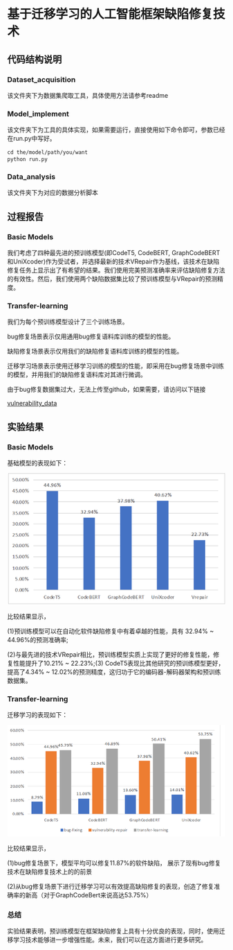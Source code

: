 # 基于迁移学习的人工智能框架缺陷修复技术

## 代码结构说明

### Dataset_acquisition

该文件夹下为数据集爬取工具，具体使用方法请参考readme

### Model_implement

该文件夹下为工具的具体实现，如果需要运行，直接使用如下命令即可，参数已经在run.py中写好。

```
cd the/model/path/you/want
python run.py
```

### Data_analysis

该文件夹下为对应的数据分析脚本

## 过程报告

### Basic Models

我们考虑了四种最先进的预训练模型(即CodeT5, CodeBERT, GraphCodeBERT和UniXcoder)作为受试者，并选择最新的技术VRepair作为基线，该技术在缺陷修复任务上显示出了有希望的结果。我们使用完美预测准确率来评估缺陷修复方法的有效性。然后，我们使用两个缺陷数据集比较了预训练模型与VRepair的预测精度。

### Transfer-learning

我们为每个预训练模型设计了三个训练场景。

bug修复场景表示仅用通用bug修复语料库训练的模型的性能。

缺陷修复场景表示仅用我们的缺陷修复语料库训练的模型的性能。

迁移学习场景表示使用迁移学习训练的模型的性能，即采用在bug修复场景中训练的模型，并用我们的缺陷修复语料库对其进行微调。

由于bug修复数据集过大，无法上传至github，如果需要，请访问以下链接

[vulnerability_data](https://smailnjueducn-my.sharepoint.com/personal/201250070_smail_nju_edu_cn/_layouts/15/onedrive.aspx?ga=1&id=%2Fpersonal%2F201250070%5Fsmail%5Fnju%5Fedu%5Fcn%2FDocuments%2Fvulnerability%2FData)

## 实验结果

### Basic Models

基础模型的表现如下：

![image-20221201010146237](pics\image-20221201010146237.png)

比较结果显示， 

(1)预训练模型可以在自动化软件缺陷修复中有着卓越的性能，具有 32.94% ~ 44.96%的预测准确率;

(2)与最先进的技术VRepair相比，预训练模型实质上实现了更好的修复性能，修复性能提升了10.21% ~ 22.23%;(3) CodeT5表现比其他研究的预训练模型更好，提高了4.34% ~ 12.02%的预测精度，这归功于它的编码器-解码器架构和预训练数据集。

### Transfer-learning

迁移学习的表现如下：

![image-20221201010407083](pics\image-20221201010407083.png)

比较结果显示， 

(1)bug修复场景下，模型平均可以修复11.87%的软件缺陷， 展示了现有bug修复技术在缺陷修复技术上的的前景

(2)从bug修复场景下进行迁移学习可以有效提高缺陷修复的表现，创造了修复准确率的新高（对于GraphCodeBert来说高达53.75%）

### 总结

实验结果表明，预训练模型在框架缺陷修复上具有十分优良的表现，同时，使用迁移学习技术能够进一步增强性能。未来，我们可以在这方面进行更多研究。